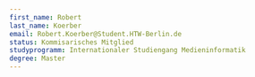 ```yaml
---
first_name: Robert
last_name: Koerber
email: Robert.Koerber@Student.HTW-Berlin.de
status: Kommisarisches Mitglied
studyprogramm: Internationaler Studiengang Medieninformatik
degree: Master
---
```

